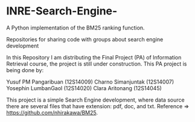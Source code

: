 # INRE-Search-Engine-

A Python implementation of the BM25 ranking function.


Repositories for sharing code with groups about search engine development

In this Repository I am distributing the Final Project (PA) of Information Retrieval course, the project is still under construction. This PA project is being done by:

Yusuf PM Pangaribuan (12S14009)
Charno Simanjuntak (12S14007)
Yosephin LumbanGaol (12S14020)
Clara Aritonang (12S14045)

This project is a simple Search Engine development, where data source there are several files that have extension: pdf, doc, and txt.
Reference => https://github.com/nhirakawa/BM25.
